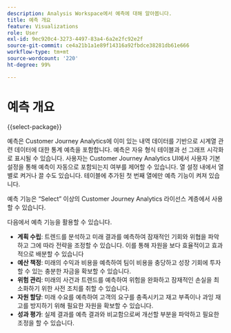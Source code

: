 ```yaml
---
description: Analysis Workspace에서 예측에 대해 알아봅니다.
title: 예측 개요
feature: Visualizations
role: User
exl-id: 9ec920c4-3273-4497-83a4-6a2e2fc92e2f
source-git-commit: ce4a21b1a1e89f14316a92fbdce38281db61e666
workflow-type: tm+mt
source-wordcount: '220'
ht-degree: 99%

---
```


# 예측 개요

{{select-package}}

예측은 Customer Journey Analytics에 이미 있는 내역 데이터를 기반으로 시계열 관련 데이터에 대한 통계 예측을 포함합니다. 예측은 자유 형식 테이블과 선 그래프 시각화로 표시될 수 있습니다. 사용자는 Customer Journey Analytics UI에서 사용자 기본 설정을 통해 예측이 자동으로 포함되는지 여부를 제어할 수 있습니다. 열 설정 내에서 열별로 켜거나 끌 수도 있습니다. 테이블에 추가된 첫 번째 열에만 예측 기능이 켜져 있습니다.

예측 기능은 “Select” 이상의 Customer Journey Analytics 라이선스 계층에서 사용할 수 있습니다.

다음에서 예측 기능을 활용할 수 있습니다.

* **계획 수립**: 트렌드를 분석하고 미래 결과를 예측하여 잠재적인 기회와 위협을 파악하고 그에 따라 전략을 조정할 수 있습니다. 이를 통해 자원을 보다 효율적이고 효과적으로 배분할 수 있습니다
* **예산 책정**: 미래의 수익과 비용을 예측하여 팀이 비용을 충당하고 성장 기회에 투자할 수 있는 충분한 자금을 확보할 수 있습니다.
* **위험 관리**: 미래의 사건과 트렌드를 예측하여 위험을 완화하고 잠재적인 손실을 최소화하기 위한 사전 조치를 취할 수 있습니다.
* **자원 할당**: 미래 수요를 예측하여 고객의 요구를 충족시키고 재고 부족이나 과잉 재고를 방지하기 위해 필요한 자원을 확보할 수 있습니다.
* **성과 평가**: 실제 결과를 예측 결과와 비교함으로써 개선할 부분을 파악하고 필요한 조정을 할 수 있습니다.
